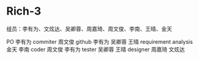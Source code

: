 # Rich-3
组员：李有为、文炫达、吴卿蓉、周嘉琦、周文俊、李南、王晴、金天

PO 李有为
commiter 周文俊
github  李有为 吴卿蓉 王晴
requirement analysis 金天 李南
coder 周文俊 李有为 
tester  吴卿蓉 王晴
designer 周嘉琦 文炫达


